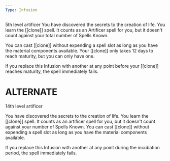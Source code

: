 ```yaml
---
Type: Infusion
---
```

5th level artificer
You have discovered the secrets to the creation of life. You learn the [[clone]] spell. It counts as an Artificer spell for you, but it doesn't count against your total number of Spells Known.

You can cast [[clone]] without expending a spell slot as long as you have the material components available. Your [[clone]] only takes 12 days to reach maturity, but you can only have one.

If you replace this Infusion with another at any point before your [[clone]] reaches maturity, the spell immediately fails.


# ALTERNATE
14th level artificer

You have discovered the secrets to the creation of life. You learn the [[clone]] spell. It counts as an artificer spell for you, but it doesn't count against your number of Spells Known. You
can cast [[clone]] without expending a spell slot as long as you have the material components available.

If you replace this Infusion with another at any point during the incubation period, the spell immediately fails.